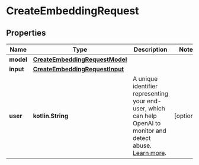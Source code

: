 
# CreateEmbeddingRequest

## Properties
Name | Type | Description | Notes
------------ | ------------- | ------------- | -------------
**model** | [**CreateEmbeddingRequestModel**](CreateEmbeddingRequestModel.md) |  | 
**input** | [**CreateEmbeddingRequestInput**](CreateEmbeddingRequestInput.md) |  | 
**user** | **kotlin.String** | A unique identifier representing your end-user, which can help OpenAI to monitor and detect abuse. [Learn more](/docs/guides/safety-best-practices/end-user-ids).  |  [optional]



